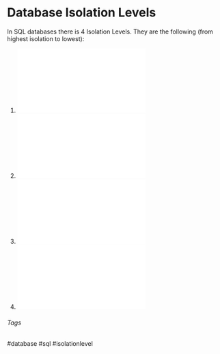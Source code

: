 # Database Isolation Levels

In SQL databases there is 4 Isolation Levels. They are the following (from highest isolation to lowest):

1. ![Serializable](database_isolation_level_serializable.md)
2. ![Repeatable Read](database_isolation_level_repeatable_read.md)
3. ![Read Committed](database_isolation_level_read_committed.md)
4. ![Read Uncommitted](database_isolation_level_read_uncommitted.md)

###### Tags

#database #sql #isolationlevel 